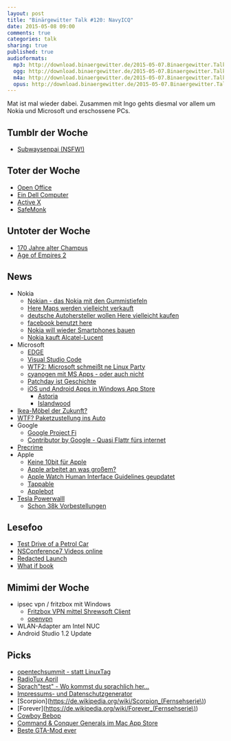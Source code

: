 ```yaml
---
layout: post
title: "Binärgewitter Talk #120: NavyICQ"
date: 2015-05-08 09:00
comments: true
categories: talk
sharing: true
published: true
audioformats:
  mp3: http://download.binaergewitter.de/2015-05-07.Binaergewitter.Talk.120.mp3
  ogg: http://download.binaergewitter.de/2015-05-07.Binaergewitter.Talk.120.ogg
  m4a: http://download.binaergewitter.de/2015-05-07.Binaergewitter.Talk.120.m4a
  opus: http://download.binaergewitter.de/2015-05-07.Binaergewitter.Talk.120.opus
---
```

Mat ist mal wieder dabei. Zusammen mit Ingo gehts diesmal vor allem um Nokia und Microsoft und erschossene PCs.

## Tumblr der Woche

- [Subwaysenpai (NSFW!)](http://subwaysenpai.tumblr.com/)

## Toter der Woche

- [Open Office](http://www.pro-linux.de/news/1/22261/openoffice-kurz-vor-dem-ende.html)
- [Ein Dell Computer](http://arstechnica.com/tech-policy/2015/04/man-puts-8-bullets-in-his-dell-tells-police-its-worth-the-ticket/)
- [Active X](http://www.golem.de/news/edge-browser-microsoft-verabschiedet-sich-von-activex-1505-113951.html)
- [SafeMonk](http://www.heise.de/newsticker/meldung/Adieu-sichere-Dropbox-Cloud-Verschluesseler-SafeMonk-gibt-auf-2637330.html)


## Untoter der Woche

- [170 Jahre alter Champus](http://www.tagesschau.de/schlusslicht/ostsee-champagner-101.html)
- [Age of Empires 2](http://www.ageofempires.com/blog/?p=1942)

## News

- Nokia
    * [Nokian - das Nokia mit den Gummistiefeln](http://www.nokiantyres.com/)
    * [Here Maps werden vielleicht verkauft](http://www.heise.de/newsticker/meldung/Nokia-hofft-bei-Karten-Verkauf-auf-Apple-Alibaba-und-Amazon-2617769.html)
    * [deutsche Autohersteller wollen Here vielleicht kaufen](http://www.mobilegeeks.de/news/here-maps-mercedes-bmw-und-audi-wollen-angebot-abgeben/)
    * [facebook benutzt here](http://www.heise.de/newsticker/meldung/Facebook-nutzt-Nokia-Here-fuer-seine-Apps-2633547.html)
    * [Nokia will wieder Smartphones bauen](http://www.heise.de/newsticker/meldung/Bericht-Nokia-plant-Rueckkehr-ins-Smartphone-Geschaeft-2614419.html)
    * [Nokia kauft Alcatel-Lucent](http://www.heise.de/netze/meldung/Fusion-der-Netzwerkausruester-Nokia-bietet-fuer-Alcatel-Lucent-2606626.html)
- Microsoft
    * [EDGE](http://www.golem.de/news/web-browser-aus-project-spartan-wird-microsoft-edge-1504-113819.html)
    * [Visual Studio Code](https://code.visualstudio.com/)
    * [WTF2: Microsoft schmeißt ne Linux Party](http://openness.microsoft.com/blog/2015/04/21/microsoft-debian-8-linuxfest/)
    * [cyanogen mit MS Apps - oder auch nicht](http://www.mobilegeeks.de/news/cyanogen-os-google-microsoft/)
    * [Patchday ist Geschichte](http://www.golem.de/news/windows-update-for-business-gestaffelte-verteilung-von-sicherheitsupdates-fuer-windows-10-1505-113879.html)
    * [iOS und Android Apps in Windows App Store](http://www.golem.de/news/windows-10-microsoft-demonstriert-android-und-ios-apps-unter-windows-1504-113812.html)
        - [Astoria](https://msdn.microsoft.com/en-us/library/bb906063.aspx)
        - [Islandwood](https://dev.windows.com/en-US/uwp-bridges/project-islandwood)
- [Ikea-Möbel der Zukunft?](http://www.mobilegeeks.de/news/ikea-wireless-moebel-mit-wireless-charging-ab-sofort-erhaeltlich/)
- [WTF? Paketzustellung ins Auto](http://www.mobilegeeks.de/news/audi-macht-den-kofferraum-zum-paket-kasten-ist-das-die-zukunft/)
- Google
    * [Google Project Fi](https://fi.google.com/about/)
    * [Contributor by Google - Quasi Flattr fürs internet](https://www.google.com/contributor/welcome/)
- [Precrime](http://www.heise.de/newsticker/meldung/Precrime-auf-dem-Polizeikongress-Prediticve-Policing-ausweiten-2614590.html?wt_mc=rss.ho.beitrag.atom)
- Apple
    * [Keine 10bit für Apple](http://www.heise.de/newsticker/meldung/Bitte-10-Bit-Apple-sperrt-sich-gegen-10-Bit-Farbwiedergabe-2612003.html)
    * [Apple arbeitet an was großem?](http://www.loopinsight.com/2015/05/06/significant-rd-increase-suggests-apple-is-working-on-something-big/)
    * [Apple Watch Human Interface Guidelines geupdatet](https://developer.apple.com/watch/human-interface-guidelines/)
    * [Tappable](https://twitter.com/pburford/status/595513399087374336)
    * [Applebot](https://support.apple.com/en-us/HT204683)
- [Tesla Powerwalll](http://www.teslamotors.com/powerwall)
    * [Schon 38k Vorbestellungen](http://arstechnica.com/business/2015/05/tesla-already-has-38000-reservations-for-the-powerwall-but-use-case-is-narrow/)

## Lesefoo
- [Test Drive of a Petrol Car](http://teslaclubsweden.se/test-drive-of-a-petrol-car/)
- [NSConference7 Videos online](https://vimeo.com/channels/nsconf7/)
- [Redacted Launch](http://blog.soff.es/redacted-for-mac-launch/)
- [What if book](https://whatif.xkcd.com/book/)

## Mimimi der Woche

- ipsec vpn / fritzbox mit Windows
    * [Fritzbox VPN mittel Shrewsoft Client](http://rays-blog.de/2013/11/28/127/windows-7-mittels-shrew-soft-vpn-client-per-vpn-mit-fritzbox-7390-fritzos-6-verbinden/)
    * [openvpn](https://openvpn.net/)
- WLAN-Adapter am Intel NUC
- Android Studio 1.2 Update

## Picks

- [opentechsummit - statt LinuxTag](http://opentechsummit.net/)
- [RadioTux April](http://www.radiotux.de/index.php?/archives/7996-RadioTux-Sendung-April-2015.html)
- [Sprach"test" - Wo kommst du sprachlich her...](http://www.spiegel.de/static/happ/wissenschaft/2015/sprachatlas/v0/dist/#/questions)
- [Impressums- und Datenschutzgenerator](http://rechtsanwalt-schwenke.de/smmr-buch/datenschutz-muster-generator-fuer-webseiten-blogs-und-social-media/)
- [Scorpion](https://de.wikipedia.org/wiki/Scorpion_(Fernsehserie\))
- [Forever](https://de.wikipedia.org/wiki/Forever_(Fernsehserie\))
- [Cowboy Bebop](http://de.wikipedia.org/wiki/Cowboy_Bebop)
- [Command & Conquer Generals im Mac App Store](https://itunes.apple.com/de/app/command-conquer-generals-deluxe/id912423770?mt=12)
- [Beste GTA-Mod ever](http://steamed.kotaku.com/grand-theft-auto-v-mod-makes-guns-fire-cars-instead-of-1702355767)
